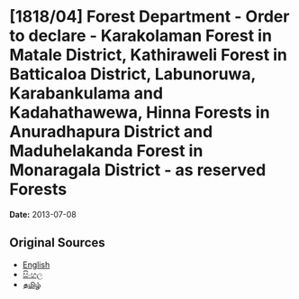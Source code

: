 # [1818/04] Forest Department - Order to declare - Karakolaman Forest in Matale District, Kathiraweli Forest in Batticaloa District, Labunoruwa, Karabankulama and Kadahathawewa, Hinna Forests in Anuradhapura District and Maduhelakanda Forest in Monaragala District - as reserved Forests

**Date:** 2013-07-08

## Original Sources

- [English](https://documents.gov.lk/view/extra-gazettes/2013/7/1818-04_E.pdf)
- [සිංහල](https://documents.gov.lk/view/extra-gazettes/2013/7/1818-04_S.pdf)
- [தமிழ்](https://documents.gov.lk/view/extra-gazettes/2013/7/1818-04_T.pdf)

